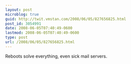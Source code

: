```yaml
---
layout: post
microblog: true
guid: http://twit.vmstan.com/2008/06/05/827656825.html
post_id: 3054991
date: 2008-06-05T07:40:49-0600
lastmod: 2008-06-05T07:40:49-0600
type: post
url: /2008/06/05/827656825.html
---
```

Reboots solve everything, even sick mail servers.
